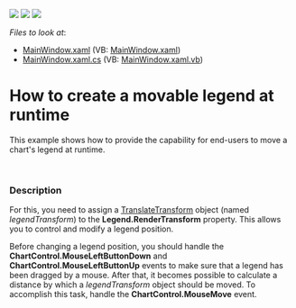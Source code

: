 <!-- default badges list -->
![](https://img.shields.io/endpoint?url=https://codecentral.devexpress.com/api/v1/VersionRange/128569505/22.2.2%2B)
[![](https://img.shields.io/badge/Open_in_DevExpress_Support_Center-FF7200?style=flat-square&logo=DevExpress&logoColor=white)](https://supportcenter.devexpress.com/ticket/details/E3739)
[![](https://img.shields.io/badge/📖_How_to_use_DevExpress_Examples-e9f6fc?style=flat-square)](https://docs.devexpress.com/GeneralInformation/403183)
<!-- default badges end -->
<!-- default file list -->
*Files to look at*:

* [MainWindow.xaml](./CS/scratch/MainWindow.xaml) (VB: [MainWindow.xaml](./VB/scratch/MainWindow.xaml))
* [MainWindow.xaml.cs](./CS/scratch/MainWindow.xaml.cs) (VB: [MainWindow.xaml.vb](./VB/scratch/MainWindow.xaml.vb))
<!-- default file list end -->
# How to create a movable legend at runtime


<p>This example shows how to provide the capability for end-users to move a chart's legend at runtime.</p><br />



<h3>Description</h3>

<p>For this, you need to assign a <a href="http://msdn.microsoft.com/en-us/library/system.windows.media.translatetransform(v=VS.95).aspx"><u>TranslateTransform</u></a> object (named <i>legendTransform</i>) to the <strong>Legend.RenderTransform</strong> property. This allows you to control and modify a legend position.</p><p>Before changing a legend position, you should handle the <strong>ChartControl.MouseLeftButtonDown</strong> and <strong>ChartControl.MouseLeftButtonUp</strong> events to make sure that a legend has been dragged by a mouse. After that, it becomes possible to calculate a distance by which a <i>legendTransform</i> object should be moved. To accomplish this task, handle the <strong>ChartControl.MouseMove</strong> event.</p><p><br />
</p>

<br/>


